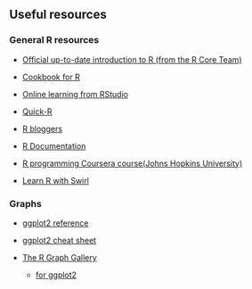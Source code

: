 <h2>Useful resources</h2>

<h3>General R resources</h3>

* [Official up-to-date introduction to R (from the R Core Team)](https://cran.r-project.org/doc/manuals/r-release/R-intro.pdf)

* [Cookbook for R](http://www.cookbook-r.com/)

* [Online learning from RStudio](https://www.rstudio.com/online-learning/)

* [Quick-R](https://www.statmethods.net/)

* [R bloggers](https://www.r-bloggers.com/)

* [R Documentation](https://www.rdocumentation.org/)

* [R programming Coursera course(Johns Hopkins University)](https://www.coursera.org/learn/r-programming)

* [Learn R with Swirl](https://swirlstats.com/)

<h3>Graphs</h3>

* [ggplot2 reference](https://ggplot2.tidyverse.org/reference/)

* [ggplot2 cheat sheet](https://www.rstudio.com/wp-content/uploads/2015/03/ggplot2-cheatsheet.pdf)

* [The R Graph Gallery](https://www.r-graph-gallery.com/)
	* [for ggplot2](https://www.r-graph-gallery.com/portfolio/ggplot2-package/) 

